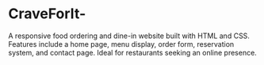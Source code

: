 # CraveForIt-
A responsive food ordering and dine-in website built with HTML and CSS. Features include a home page, menu display, order form, reservation system, and contact page. Ideal for restaurants seeking an online presence. 
